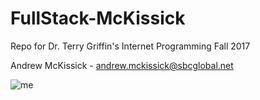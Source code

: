 # FullStack-McKissick

Repo for Dr. Terry Griffin's Internet Programming Fall 2017

Andrew McKissick - andrew.mckissick@sbcglobal.net

![me](https://raw.githubusercontent.com/8BitArchitect/FullStack-McKissick/master/Me.jpg?size=256)

